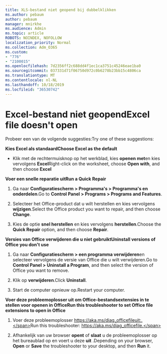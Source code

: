 ```yaml
---
title: XLS-bestand niet geopend bij dubbelklikken
ms.author: pebaum
author: pebaum
manager: mnirkhe
ms.audience: Admin
ms.topic: article
ROBOTS: NOINDEX, NOFOLLOW
localization_priority: Normal
ms.collection: Adm_O365
ms.custom:
- "776"
- "2100015"
ms.openlocfilehash: 7d2356ff2c688dd4f1ec1ca3751c45246eae1ba0
ms.sourcegitcommit: 037331d71f06750d972c0b6278b23bb15c4806ca
ms.translationtype: MT
ms.contentlocale: nl-NL
ms.lasthandoff: 10/18/2019
ms.locfileid: "36530742"
---
```

# <a name="excel-file-doesnt-open"></a><span data-ttu-id="d35a4-102">Excel-bestand niet geopend</span><span class="sxs-lookup"><span data-stu-id="d35a4-102">Excel file doesn't open</span></span>

<span data-ttu-id="d35a4-103">Probeer een van de volgende suggesties:</span><span class="sxs-lookup"><span data-stu-id="d35a4-103">Try one of these suggestions:</span></span>

<span data-ttu-id="d35a4-104">**Kies Excel als standaard**</span><span class="sxs-lookup"><span data-stu-id="d35a4-104">**Choose Excel as the default**</span></span>

* <span data-ttu-id="d35a4-105">Klik met de rechtermuisknop op het werkblad, kies **openen met**en kies vervolgens **Excel**</span><span class="sxs-lookup"><span data-stu-id="d35a4-105">Right-click on the worksheet, choose **Open with**, and then choose **Excel**</span></span>

<span data-ttu-id="d35a4-106">**Voer een snelle reparatie uit**</span><span class="sxs-lookup"><span data-stu-id="d35a4-106">**Run a Quick Repair**</span></span>

1. <span data-ttu-id="d35a4-107">Ga naar **Configuratiescherm > Programma's > Programma's en onderdelen**.</span><span class="sxs-lookup"><span data-stu-id="d35a4-107">Go to **Control Panel > Programs > Programs and Features**.</span></span>

2. <span data-ttu-id="d35a4-108">Selecteer het Office-product dat u wilt herstellen en kies vervolgens **wijzigen**.</span><span class="sxs-lookup"><span data-stu-id="d35a4-108">Select the Office product you want to repair, and then choose **Change**.</span></span>

3. <span data-ttu-id="d35a4-109">Kies de optie **snel herstellen** en kies vervolgens **herstellen**.</span><span class="sxs-lookup"><span data-stu-id="d35a4-109">Choose the **Quick Repair** option, and then choose **Repair**.</span></span>

<span data-ttu-id="d35a4-110">**Versies van Office verwijderen die u niet gebruikt**</span><span class="sxs-lookup"><span data-stu-id="d35a4-110">**Uninstall versions of Office you don't use**</span></span>

1. <span data-ttu-id="d35a4-111">Ga naar **Configuratiescherm > een programma verwijderen**en selecteer vervolgens de versie van Office die u wilt verwijderen.</span><span class="sxs-lookup"><span data-stu-id="d35a4-111">Go to **Control Panel > Uninstall a Program**, and then select the version of Office you want to remove.</span></span>

2. <span data-ttu-id="d35a4-112">Klik op **verwijderen**.</span><span class="sxs-lookup"><span data-stu-id="d35a4-112">Click **Uninstall**.</span></span>

3. <span data-ttu-id="d35a4-113">Start de computer opnieuw op.</span><span class="sxs-lookup"><span data-stu-id="d35a4-113">Restart your computer.</span></span>

<span data-ttu-id="d35a4-114">**Voer deze probleemoplosser uit om Office-bestandsextensies in te stellen voor openen in Office**</span><span class="sxs-lookup"><span data-stu-id="d35a4-114">**Run this troubleshooter to set Office file extensions to open in Office**</span></span>

1. <span data-ttu-id="d35a4-115">Voer deze probleemoplosser https://aka.ms/diag_officefileuit:.</span><span class="sxs-lookup"><span data-stu-id="d35a4-115">Run this troubleshooter: https://aka.ms/diag_officefile.</span></span>

2. <span data-ttu-id="d35a4-116">Afhankelijk van uw browser **opent** of **slaat** u de probleemoplosser op het bureaublad op en voert u deze **uit** .</span><span class="sxs-lookup"><span data-stu-id="d35a4-116">Depending on your browser, **Open** or **Save** the troubleshooter to your desktop, and then **Run** it.</span></span>
